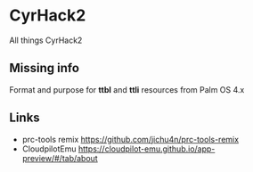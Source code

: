 # CyrHack2
All things CyrHack2

## Missing info
Format and purpose for **ttbl** and **ttli** resources from Palm OS 4.x

## Links
- prc-tools remix https://github.com/jichu4n/prc-tools-remix
- CloudpilotEmu https://cloudpilot-emu.github.io/app-preview/#/tab/about
